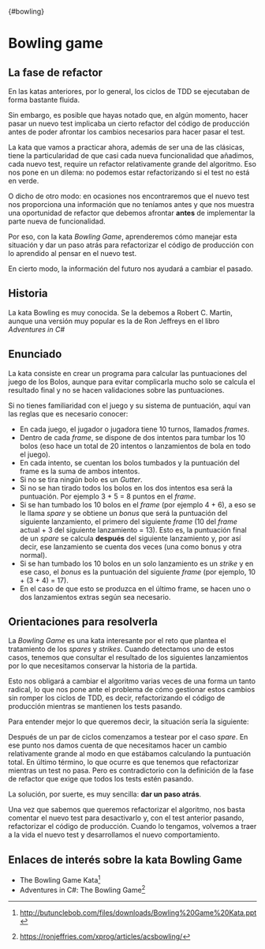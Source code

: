 {#bowling}
# Bowling game

## La fase de refactor

En las katas anteriores, por lo general, los ciclos de TDD se ejecutaban de forma bastante fluida.

Sin embargo, es posible que hayas notado que, en algún momento, hacer pasar un nuevo test implicaba un cierto refactor del código de producción antes de poder afrontar los cambios necesarios para hacer pasar el test.

La kata que vamos a practicar ahora, además de ser una de las clásicas, tiene la particularidad de que casi cada nueva funcionalidad que añadimos, cada nuevo test, require un refactor relativamente grande del algoritmo. Eso nos pone en un dilema: no podemos estar refactorizando si el test no está en verde. 

O dicho de otro modo: en ocasiones nos encontraremos que el nuevo test nos proporciona una información que no teníamos antes y que nos muestra una oportunidad de refactor que debemos afrontar **antes** de implementar la parte nueva de funcionalidad.

Por eso, con la kata *Bowling Game*, aprenderemos cómo manejar esta situación y dar un paso atrás para refactorizar el código de producción con lo aprendido al pensar en el nuevo test. 

En cierto modo, la información del futuro nos ayudará a cambiar el pasado.

## Historia

La kata Bowling es muy conocida. Se la debemos a Robert C. Martin, aunque una versión muy popular es la de Ron Jeffreys en el libro *Adventures in C#*

## Enunciado

La kata consiste en crear un programa para calcular las puntuaciones del juego de los Bolos, aunque para evitar complicarla mucho solo se calcula el resultado final y no se hacen validaciones sobre las puntuaciones.

Si no tienes familiaridad con el juego y su sistema de puntuación, aquí van las reglas que es necesario conocer:

* En cada juego, el jugador o jugadora tiene 10 turnos, llamados *frames*.
* Dentro de cada *frame*, se dispone de dos intentos para tumbar los 10 bolos (eso hace un total de 20 intentos o lanzamientos de bola en todo el juego).
* En cada intento, se cuentan los bolos tumbados y la puntuación del frame es la suma de ambos intentos.
* Si no se tira ningún bolo es un *Gutter*.
* Si no se han tirado todos los bolos en los dos intentos esa será la puntuación. Por ejemplo 3 + 5 = 8 puntos en el *frame*.
* Si se han tumbado los 10 bolos en el *frame* (por ejemplo 4 + 6), a eso se le llama *spare* y se obtiene un *bonus* que será la puntuación del siguiente lanzamiento, el primero del siguiente *frame* (10 del *frame* actual + 3 del siguiente lanzamiento = 13). Esto es, la puntuación final de un *spare* se calcula **después** del siguiente lanzamiento y, por así decir, ese lanzamiento se cuenta dos veces (una como bonus y otra normal).
* Si se han tumbado los 10 bolos en un solo lanzamiento es un *strike* y en ese caso, el *bonus* es la puntuación del siguiente *frame* (por ejemplo, 10 + (3 + 4) = 17). 
* En el caso de que esto se produzca en el último frame, se hacen uno o dos lanzamientos extras según sea necesario.

## Orientaciones para resolverla

La *Bowling Game* es una kata interesante por el reto que plantea el tratamiento de los *spares* y *strikes*. Cuando detectamos uno de estos casos, tenemos que consultar el resultado de los siguientes lanzamientos por lo que necesitamos conservar la historia de la partida.

Esto nos obligará a cambiar el algoritmo varias veces de una forma un tanto radical, lo que nos pone ante el problema de cómo gestionar estos cambios sin romper los ciclos de TDD, es decir, refactorizando el código de producción mientras se mantienen los tests pasando.

Para entender mejor lo que queremos decir, la situación sería la siguiente:

Después de un par de ciclos comenzamos a testear por el caso *spare*. En ese punto nos damos cuenta de que necesitamos hacer un cambio relativamente grande al modo en que estábamos calculando la puntuación total. En último término, lo que ocurre es que tenemos que refactorizar mientras un test no pasa. Pero es contradictorio con la definición de la fase de refactor que exige que todos los tests estén pasando.

La solución, por suerte, es muy sencilla: **dar un paso atrás**.

Una vez que sabemos que queremos refactorizar el algoritmo, nos basta comentar el nuevo test para desactivarlo y, con el test anterior pasando, refactorizar el código de producción. Cuando lo tengamos, volvemos a traer a la vida el nuevo test y desarrollamos el nuevo comportamiento.

## Enlaces de interés sobre la kata Bowling Game

* The Bowling Game Kata[^fn38]
* Adventures in C#: The Bowling Game[^fn39]

[^fn38]: http://butunclebob.com/files/downloads/Bowling%20Game%20Kata.ppt
[^fn39]: https://ronjeffries.com/xprog/articles/acsbowling/

